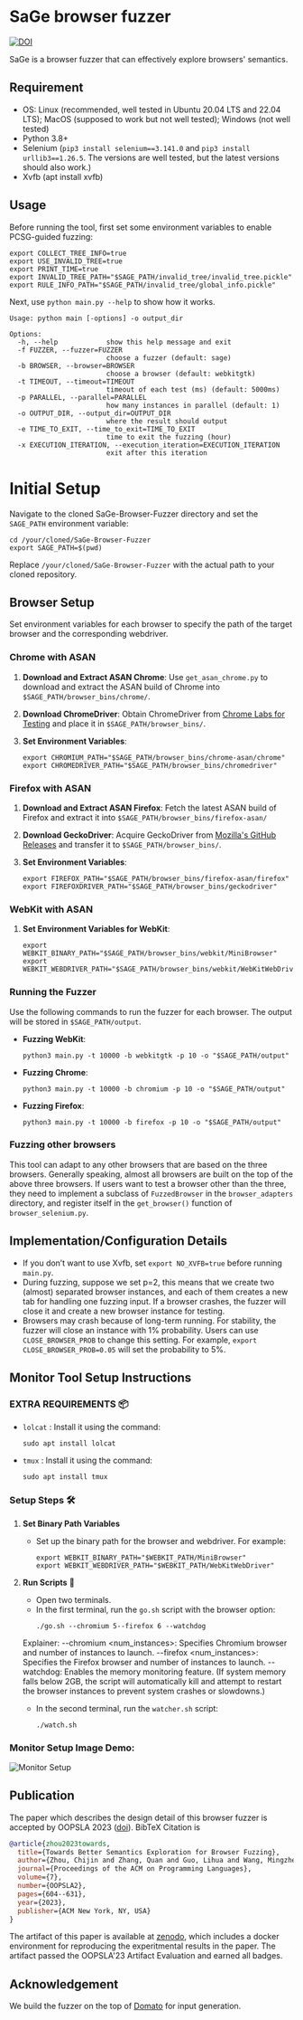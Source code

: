 # SaGe browser fuzzer

[![DOI](https://zenodo.org/badge/DOI/10.5281/zenodo.8328742.svg)](https://doi.org/10.5281/zenodo.8328742)

SaGe is a browser fuzzer that can effectively explore browsers' semantics.

## Requirement

- OS: Linux (recommended, well tested in Ubuntu 20.04 LTS and 22.04 LTS); MacOS (supposed to work but not well tested); Windows (not well tested)
- Python 3.8+
- Selenium (``pip3 install selenium==3.141.0`` and ``pip3 install urllib3==1.26.5``. The versions are well tested, but the latest versions should also work.)
- Xvfb (apt install xvfb)

## Usage

Before running the tool, first set some environment variables to enable PCSG-guided fuzzing:

```
export COLLECT_TREE_INFO=true
export USE_INVALID_TREE=true
export PRINT_TIME=true
export INVALID_TREE_PATH="$SAGE_PATH/invalid_tree/invalid_tree.pickle"
export RULE_INFO_PATH="$SAGE_PATH/invalid_tree/global_info.pickle"
```

Next, use ```python main.py --help``` to show how it works.

```
Usage: python main [-options] -o output_dir

Options:
  -h, --help            show this help message and exit
  -f FUZZER, --fuzzer=FUZZER
                        choose a fuzzer (default: sage)
  -b BROWSER, --browser=BROWSER
                        choose a browser (default: webkitgtk)
  -t TIMEOUT, --timeout=TIMEOUT
                        timeout of each test (ms) (default: 5000ms)
  -p PARALLEL, --parallel=PARALLEL
                        how many instances in parallel (default: 1)
  -o OUTPUT_DIR, --output_dir=OUTPUT_DIR
                        where the result should output
  -e TIME_TO_EXIT, --time_to_exit=TIME_TO_EXIT
                        time to exit the fuzzing (hour)
  -x EXECUTION_ITERATION, --execution_iteration=EXECUTION_ITERATION
                        exit after this iteration
```

# Initial Setup

Navigate to the cloned SaGe-Browser-Fuzzer directory and set the `SAGE_PATH` environment variable:

```
cd /your/cloned/SaGe-Browser-Fuzzer
export SAGE_PATH=$(pwd)
```

Replace `/your/cloned/SaGe-Browser-Fuzzer` with the actual path to your cloned repository.

## Browser Setup

Set environment variables for each browser to specify the path of the target browser and the corresponding webdriver.

### Chrome with ASAN

1. **Download and Extract ASAN Chrome**: 
   Use `get_asan_chrome.py` to download and extract the ASAN build of Chrome into `$SAGE_PATH/browser_bins/chrome/`.

2. **Download ChromeDriver**: 
   Obtain ChromeDriver from [Chrome Labs for Testing](https://googlechromelabs.github.io/chrome-for-testing/) and place it in `$SAGE_PATH/browser_bins/`.

3. **Set Environment Variables**:
   ```
   export CHROMIUM_PATH="$SAGE_PATH/browser_bins/chrome-asan/chrome"
   export CHROMEDRIVER_PATH="$SAGE_PATH/browser_bins/chromedriver"
   ```

### Firefox with ASAN

1. **Download and Extract ASAN Firefox**: 
   Fetch the latest ASAN build of Firefox and extract it into `$SAGE_PATH/browser_bins/firefox-asan/`

2. **Download GeckoDriver**: 
   Acquire GeckoDriver from [Mozilla's GitHub Releases](https://github.com/mozilla/geckodriver/releases) and transfer it to `$SAGE_PATH/browser_bins/`.

3. **Set Environment Variables**:
   ```
   export FIREFOX_PATH="$SAGE_PATH/browser_bins/firefox-asan/firefox"
   export FIREFOXDRIVER_PATH="$SAGE_PATH/browser_bins/geckodriver"
   ```

### WebKit with ASAN

1. **Set Environment Variables for WebKit**:
   ```
   export WEBKIT_BINARY_PATH="$SAGE_PATH/browser_bins/webkit/MiniBrowser"
   export WEBKIT_WEBDRIVER_PATH="$SAGE_PATH/browser_bins/webkit/WebKitWebDriver"
   ```

### Running the Fuzzer

Use the following commands to run the fuzzer for each browser. The output will be stored in `$SAGE_PATH/output`.

- **Fuzzing WebKit**:
  ```
  python3 main.py -t 10000 -b webkitgtk -p 10 -o "$SAGE_PATH/output"
  ```

- **Fuzzing Chrome**:
  ```
  python3 main.py -t 10000 -b chromium -p 10 -o "$SAGE_PATH/output"
  ```

- **Fuzzing Firefox**:
  ```
  python3 main.py -t 10000 -b firefox -p 10 -o "$SAGE_PATH/output"
  ```

### Fuzzing other browsers

This tool can adapt to any other browsers that are based on the three browsers. Generally speaking, almost all browsers are built on the top of the above three browsers. If users want to test a browser other than the three, they need to implement a subclass of ``FuzzedBrowser`` in the ``browser_adapters`` directory, and register itself in the ``get_browser()`` function of ``browser_selenium.py``.

## Implementation/Configuration Details
- If you don’t want to use Xvfb, set ``export NO_XVFB=true`` before running ``main.py``.
- During fuzzing, suppose we set p=2, this means that we create two (almost) separated browser instances, and each of them creates a new tab for handling one fuzzing input. If a browser crashes, the fuzzer will close it and create a new browser instance for testing.
- Browsers may crash because of long-term running. For stability, the fuzzer will close an instance with 1% probability. Users can use ``CLOSE_BROWSER_PROB`` to change this setting. For example, ``export CLOSE_BROWSER_PROB=0.05`` will set the probability to 5%.

## Monitor Tool Setup Instructions 

### EXTRA REQUIREMENTS 📦
- `lolcat` : Install it using the command:
  ```
  sudo apt install lolcat
  ```
- `tmux` : Install it using the command:
  ```
  sudo apt install tmux
  ```

### Setup Steps 🛠️
1. **Set Binary Path Variables** 
   - Set up the binary path for the browser and webdriver. For example:
     ```
     export WEBKIT_BINARY_PATH="$WEBKIT_PATH/MiniBrowser"
     export WEBKIT_WEBDRIVER_PATH="$WEBKIT_PATH/WebKitWebDriver"
     ```

2. **Run Scripts** 🚀
   - Open two terminals.
   - In the first terminal, run the `go.sh` script with the browser option:
     ```
     ./go.sh --chromium 5--firefox 6 --watchdog
     ```

   Explainer:
    --chromium <num_instances>: Specifies Chromium browser and number of instances to launch.
    --firefox <num_instances>: Specifies the Firefox browser and number of instances to launch.
    --watchdog: Enables the memory monitoring feature. (If system memory falls below 2GB, the script will automatically kill and attempt to restart the browser instances to prevent system crashes or slowdowns.)

   - In the second terminal, run the `watcher.sh` script:
     ```
     ./watch.sh
     ```

### Monitor Setup Image Demo:
  ![Monitor Setup](monitor.png)

## Publication

The paper which describes the design detail of this browser fuzzer is accepted by OOPSLA 2023 ([doi](https://doi.org/10.1145/3622819)). BibTeX Citation is 

```bibtex
@article{zhou2023towards,
  title={Towards Better Semantics Exploration for Browser Fuzzing},
  author={Zhou, Chijin and Zhang, Quan and Guo, Lihua and Wang, Mingzhe and Jiang, Yu and Liao, Qing and Wu, Zhiyong and Li, Shanshan and Gu, Bin},
  journal={Proceedings of the ACM on Programming Languages},
  volume={7},
  number={OOPSLA2},
  pages={604--631},
  year={2023},
  publisher={ACM New York, NY, USA}
}
```

The artifact of this paper is available at [zenodo](https://doi.org/10.5281/zenodo.8328742), which includes a docker environment for reproducing the experitmental results in the paper. The artifact passed the OOPSLA'23 Artifact Evaluation and earned all badges.

## Acknowledgement

We build the fuzzer on the top of [Domato](https://github.com/googleprojectzero/domato) for input generation.
